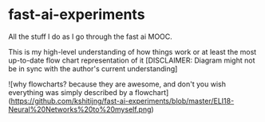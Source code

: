 # fast-ai-experiments
All the stuff I do as I go through the fast ai MOOC. 

This is my high-level understanding of how things work or at least the most up-to-date flow chart representation of it
[DISCLAIMER: Diagram might not be in sync with the author's current understanding]

![why flowcharts? because they are awesome, and don't you wish everything was simply described by a flowchart] (https://github.com/kshitijng/fast-ai-experiments/blob/master/ELI18-Neural%20Networks%20to%20myself.png)
